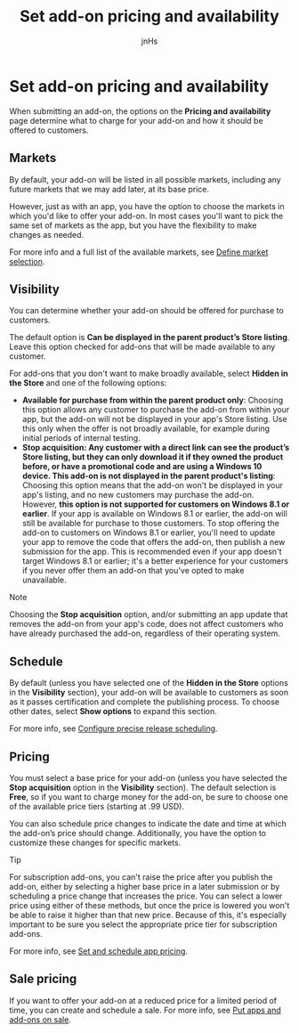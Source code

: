 ﻿---
author: jnHs
Description: When submitting an add-on, the options on the Pricing and availability page determine what to charge for your add-on and how it should be offered to customers.
title: Set add-on pricing and availability
ms.assetid: B3D4B753-716B-460B-A3B1-ED5712ECD694
ms.author: wdg-dev-content
ms.date: 05/08/2018
ms.topic: article


keywords: windows 10, uwp, add-ons, iap, price
ms.localizationpriority: medium
---

# Set add-on pricing and availability


When submitting an add-on, the options on the **Pricing and availability** page determine what to charge for your add-on and how it should be offered to customers.

## Markets

By default, your add-on will be listed in all possible markets, including any future markets that we may add later, at its base price.

However, just as with an app, you have the option to choose the markets in which you'd like to offer your add-on. In most cases you'll want to pick the same set of markets as the app, but you have the flexibility to make changes as needed. 

For more info and a full list of the available markets, see [Define market selection](define-pricing-and-market-selection.md).

## Visibility

You can determine whether your add-on should be offered for purchase to customers. 

The default option is **Can be displayed in the parent product’s Store listing**. Leave this option checked for add-ons that will be made available to any customer. 

For add-ons that you don't want to make broadly available, select **Hidden in the Store** and one of the following options:

-   **Available for purchase from within the parent product only**: Choosing this option allows any customer to purchase the add-on from within your app, but the add-on will not be displayed in your app's Store listing. Use this only when the offer is not broadly available, for example during initial periods of internal testing.
-   **Stop acquisition: Any customer with a direct link can see the product’s Store listing, but they can only download it if they owned the product before, or have a promotional code and are using a Windows 10 device. This add-on is not displayed in the parent product's listing**: Choosing this option means that the add-on won't be displayed in your app's listing, and no new customers may purchase the add-on. However, **this option is not supported for customers on Windows 8.1 or earlier**. If your app is available on Windows 8.1 or earlier, the add-on will still be available for purchase to those customers. To stop offering the add-on to customers on Windows 8.1 or earlier, you'll need to update your app to remove the code that offers the add-on, then publish a new submission for the app. This is recommended even if your app doesn't target Windows 8.1 or earlier; it's a better experience for your customers if you never offer them an add-on that you've opted to make unavailable.
    
 > [!NOTE] 
 > Choosing the **Stop acquisition** option, and/or submitting an app update that removes the add-on from your app's code, does not affect customers who have already purchased the add-on, regardless of their operating system.


## Schedule

By default (unless you have selected one of the **Hidden in the Store** options in the **Visibility** section), your add-on will be available to customers as soon as it passes certification and complete the publishing process. To choose other dates, select **Show options** to expand this section. 

For more info, see [Configure precise release scheduling](configure-precise-release-scheduling.md).


## Pricing

You must select a base price for your add-on (unless you have selected the **Stop acquisition** option in the **Visibility** section). The default selection is **Free**, so if you want to charge money for the add-on, be sure to choose one of the available price tiers (starting at .99 USD).

You can also schedule price changes to indicate the date and time at which the add-on’s price should change. Additionally, you have the option to customize these changes for specific markets. 

> [!TIP]
> For subscription add-ons, you can't raise the price after you publish the add-on, either by selecting a higher base price in a later submission or by scheduling a price change that increases the price. You can select a lower price using either of these methods, but once the price is lowered you won't be able to raise it higher than that new price. Because of this, it's especially important to be sure you select the appropriate price tier for subscription add-ons. 

For more info, see [Set and schedule app pricing](set-and-schedule-app-pricing.md).


## Sale pricing

If you want to offer your add-on at a reduced price for a limited period of time, you can create and schedule a sale. For more info, see [Put apps and add-ons on sale](put-apps-and-add-ons-on-sale.md).



